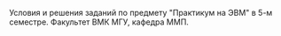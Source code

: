 Условия и решения заданий по предмету "Практикум на ЭВМ" в 5-м семестре. 
Факультет ВМК МГУ, кафедра ММП.
